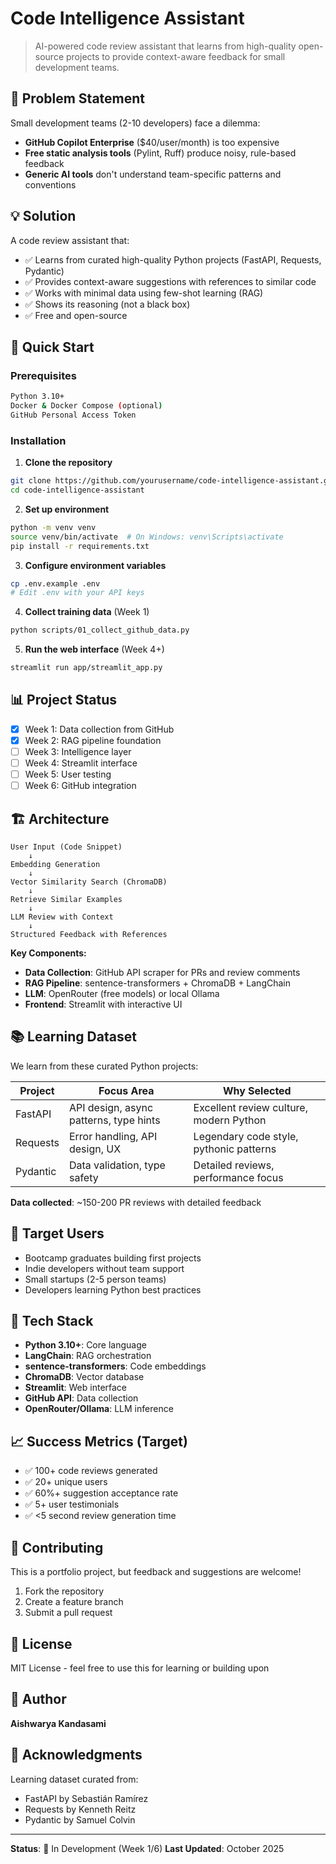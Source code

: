# Code Intelligence Assistant

> AI-powered code review assistant that learns from high-quality open-source projects to provide context-aware feedback for small development teams.

## 🎯 Problem Statement

Small development teams (2-10 developers) face a dilemma:
- **GitHub Copilot Enterprise** ($40/user/month) is too expensive
- **Free static analysis tools** (Pylint, Ruff) produce noisy, rule-based feedback
- **Generic AI tools** don't understand team-specific patterns and conventions

## 💡 Solution

A code review assistant that:
- ✅ Learns from curated high-quality Python projects (FastAPI, Requests, Pydantic)
- ✅ Provides context-aware suggestions with references to similar code
- ✅ Works with minimal data using few-shot learning (RAG)
- ✅ Shows its reasoning (not a black box)
- ✅ Free and open-source

## 🚀 Quick Start

### Prerequisites
```bash
Python 3.10+
Docker & Docker Compose (optional)
GitHub Personal Access Token
```

### Installation

1. **Clone the repository**
```bash
git clone https://github.com/yourusername/code-intelligence-assistant.git
cd code-intelligence-assistant
```

2. **Set up environment**
```bash
python -m venv venv
source venv/bin/activate  # On Windows: venv\Scripts\activate
pip install -r requirements.txt
```

3. **Configure environment variables**
```bash
cp .env.example .env
# Edit .env with your API keys
```

4. **Collect training data** (Week 1)
```bash
python scripts/01_collect_github_data.py
```

5. **Run the web interface** (Week 4+)
```bash
streamlit run app/streamlit_app.py
```

## 📊 Project Status

- [x] Week 1: Data collection from GitHub
- [x] Week 2: RAG pipeline foundation
- [ ] Week 3: Intelligence layer
- [ ] Week 4: Streamlit interface
- [ ] Week 5: User testing
- [ ] Week 6: GitHub integration

## 🏗️ Architecture

```
User Input (Code Snippet)
    ↓
Embedding Generation
    ↓
Vector Similarity Search (ChromaDB)
    ↓
Retrieve Similar Examples
    ↓
LLM Review with Context
    ↓
Structured Feedback with References
```

**Key Components:**
- **Data Collection**: GitHub API scraper for PRs and review comments
- **RAG Pipeline**: sentence-transformers + ChromaDB + LangChain
- **LLM**: OpenRouter (free models) or local Ollama
- **Frontend**: Streamlit with interactive UI

## 📚 Learning Dataset

We learn from these curated Python projects:

| Project | Focus Area | Why Selected |
|---------|-----------|--------------|
| FastAPI | API design, async patterns, type hints | Excellent review culture, modern Python |
| Requests | Error handling, API design, UX | Legendary code style, pythonic patterns |
| Pydantic | Data validation, type safety | Detailed reviews, performance focus |

**Data collected**: ~150-200 PR reviews with detailed feedback

## 🎯 Target Users

- Bootcamp graduates building first projects
- Indie developers without team support
- Small startups (2-5 person teams)
- Developers learning Python best practices

## 🔧 Tech Stack

- **Python 3.10+**: Core language
- **LangChain**: RAG orchestration
- **sentence-transformers**: Code embeddings
- **ChromaDB**: Vector database
- **Streamlit**: Web interface
- **GitHub API**: Data collection
- **OpenRouter/Ollama**: LLM inference

## 📈 Success Metrics (Target)

- ✅ 100+ code reviews generated
- ✅ 20+ unique users
- ✅ 60%+ suggestion acceptance rate
- ✅ 5+ user testimonials
- ✅ <5 second review generation time

## 🤝 Contributing

This is a portfolio project, but feedback and suggestions are welcome!

1. Fork the repository
2. Create a feature branch
3. Submit a pull request

## 📝 License

MIT License - feel free to use this for learning or building upon

## 👤 Author

**Aishwarya Kandasami**


## 🙏 Acknowledgments

Learning dataset curated from:
- FastAPI by Sebastián Ramírez
- Requests by Kenneth Reitz
- Pydantic by Samuel Colvin

---

**Status**: 🚧 In Development (Week 1/6)
**Last Updated**: October 2025